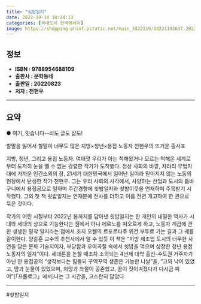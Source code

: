 ```yaml
---
title: "쇳밥일지"
date: 2022-10-18 10:24:13
categories: [국내도서 한국에세이]
image: https://shopping-phinf.pstatic.net/main_3422119/34221193637.20220827094905.jpg
---
```


## **정보**

- **ISBN : 9788954688109**
- **출판사 : 문학동네**
- **출판일 : 20220823**
- **저자 : 천현우**

------



## **요약**

● 여기, 잇습니다--쇠도 글도 삶도!

할말을 잃어서 할말이 너무도 많은
지방×청년×용접 노동자 천현우의 뜨거운 출사표

지방, 청년, 그리고 용접 노동자. 여태껏 우리가 아는 척해왔거나 모르는 척해온 세계로부터 도저히 눈을 뗄 수 없는 강렬한 작가가 도착했다. 정상 사회의 바깥, 차라리 무법지대에 가까운 인간소외의 장, 21세기 대한민국에서 일어난 일이라 믿어지지 않는 노동의 현장에서 탄생한 작가 천현우. 그는 우리 사회의 사각에서, 사양하는 산업과 도시의 틈바구니에서 용접공으로 일하며 주간경향에 쇳밥일지와 쇳밥이웃을 연재하며 주목받기 시작했다. 그의 첫 책 쇳밥일지는 연재분에 전사를 더하고 이를 전면 개고하여 한 권으로 묶은 것이다.

작가의 어린 시절부터 2022년 봄까지를 담아낸 쇳밥일지는 한 개인의 내밀한 역사가 시대와 세대의 상으로 기능한다는 점에서 아니 에르노를 떠오르게 하고, 노동자 계급에 관한 생생한 밀착 일지라는 점에서 조지 오웰의 르포르타주 위건 부두로 가는 길과 그 궤를 같이한다. 양승훈 교수의 추천사에서 알 수 있듯 이 책은 “지방 제조업 도시의 너무한 사연을 담은 문화 기술지이자, 부당함과 우여곡절 속에서 쇳밥을 먹으며 성장한 청년 용접 노동자의 일지”이다. 세대론을 논할 때조차 소외되는 4년제 대학 출신-수도권 거주자가 아닌 한 용접공의 “생각보다는 힘들되 꾸역꾸역 생존은 가능한 나날”을, “고와 낙이 있었고, 땀과 눈물이 있었으며, 희망과 좌절이 공존했고, 꿈이 짓이겨졌다가 다시금 피어”(「프롤로그」에서)나는 그 시간을, 고스란히 담았다.

------

#쇳밥일지


